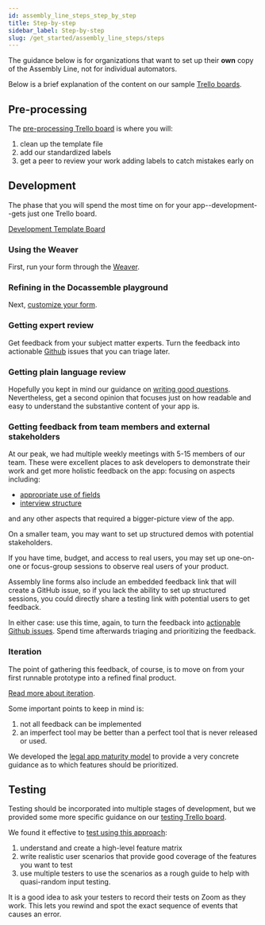 ```yaml
---
id: assembly_line_steps_step_by_step
title: Step-by-step
sidebar_label: Step-by-step
slug: /get_started/assembly_line_steps/steps
---
```



The guidance below is for organizations that want to set up their **own** copy of the 
Assembly Line, not for individual automators.

Below is a brief explanation of the content on our sample [Trello boards](#trello).

## Pre-processing

The [pre-processing Trello board](https://trello.com/b/Z2Svx3oh/1-assemblyline-pre-processing-template-board#) is
where you will:

1. clean up the template file
1. add our standardized labels
1. get a peer to review your work adding labels to catch mistakes early on

## Development

The phase that you will spend the most time on for your app--development--gets
just one Trello board.

[Development Template Board](https://trello.com/b/ArfGFbz4/2-assemblyline-development-template-board)

### Using the Weaver

First, run your form through the [Weaver](weaver_overview.md).

### Refining in the Docassemble playground

Next, [customize your form](customizing_interview.md).

### Getting expert review

Get feedback from your subject matter experts. Turn the feedback into actionable
[Github](/docs/github) issues that you can triage later.

### Getting plain language review

Hopefully you kept in mind our guidance on [writing good
questions](/docs/style_guide/question_overview). Nevertheless, get a second opinion that
focuses just on how readable and easy to understand the substantive content 
of your app is.

### Getting feedback from team members and external stakeholders

At our peak, we had multiple weekly meetings with 5-15 members of our team.
These were excellent places to ask developers to demonstrate their work and get more
holistic feedback on the app: focusing on aspects including:

* [appropriate use of fields](question_style_organize_fields.md)
* [interview structure](question_style_structure.md)

and any other aspects that required a bigger-picture view of the app.

On a smaller team, you may want to set up structured demos with potential 
stakeholders.

If you have time, budget, and access to real users, you may set up one-on-one
or focus-group sessions to observe real users of your product.

Assembly line forms also include an embedded feedback link that will create a GitHub
issue, so if you lack the ability to set up structured sessions, you could 
directly share a testing link with potential users to get feedback.

In either case: use this time, again, to turn the feedback into [actionable
Github issues](/docs/github). Spend time afterwards triaging and prioritizing the
feedback.

### Iteration

The point of gathering this feedback, of course, is to move on from your first
runnable prototype into a refined final product.

[Read more about iteration](https://suffolklitlab.org/legal-tech-class/docs/interview-structure/building-an-app-outline/#iteration-and-testing).

Some important points to keep in mind is:

1. not all feedback can be implemented
1. an imperfect tool may be better than a perfect tool that is never released or used.

We developed the [legal app maturity
model](https://suffolklitlab.org/legal-tech-class/docs/legal-tech-overview/maturity-model)
to provide a very concrete guidance as to which features should be prioritized.

## Testing

Testing should be incorporated into multiple stages of development, but we
provided some more specific guidance on our [testing Trello board](https://trello.com/b/nT7yy2Wl/3-assemblyline-testing-template-board).

We found it effective to [test using this approach](https://suffolklitlab.org/legal-tech-class/docs/testing/testing-scenarios):

1. understand and create a high-level feature matrix
1. write realistic user scenarios that provide good coverage of the features you
   want to test
1. use multiple testers to use the scenarios as a rough guide to help with
   quasi-random input testing.

It is a good idea to ask your testers to record their tests on Zoom as they
work. This lets you rewind and spot the exact sequence of events that causes an
error.
